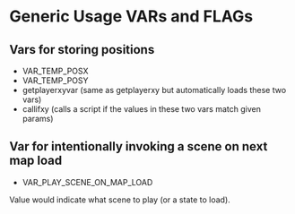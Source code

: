 # Generic Usage VARs and FLAGs

## Vars for storing positions
- VAR_TEMP_POSX
- VAR_TEMP_POSY
- getplayerxyvar (same as getplayerxy but automatically loads these two vars)
- callifxy (calls a script if the values in these two vars match given params)

## Var for intentionally invoking a scene on next map load
- VAR_PLAY_SCENE_ON_MAP_LOAD

Value would indicate what scene to play (or a state to load).